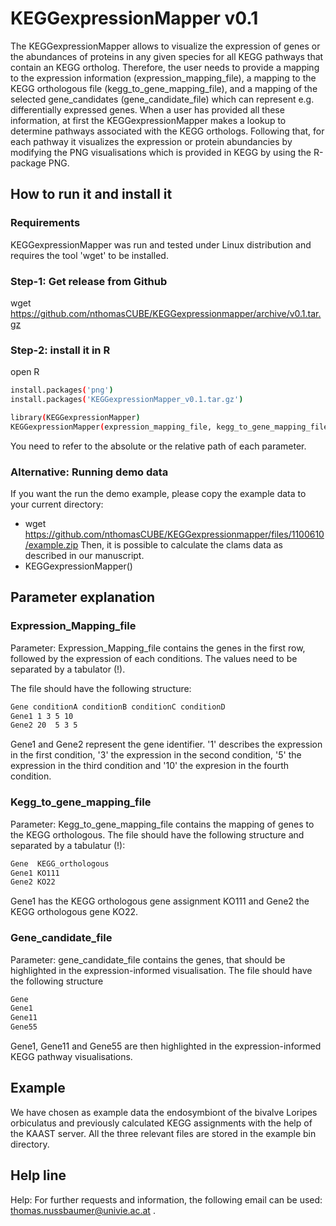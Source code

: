 # KEGGexpressionMapper v0.1
The KEGGexpressionMapper allows to visualize the expression of genes or the abundances of proteins in any given species for all KEGG pathways that contain an KEGG ortholog. Therefore, the user needs to provide a mapping to the expression information (expression_mapping_file), a mapping to the KEGG orthologous file (kegg_to_gene_mapping_file), and a mapping of the selected gene_candidates (gene_candidate_file) which can represent e.g. differentially expressed genes. When a user has provided all these information, at first the KEGGexpressionMapper makes a lookup to determine 
pathways associated with the KEGG orthologs. Following that, for each pathway it visualizes the expression or protein abundancies by modifying the PNG visualisations which is provided in KEGG by using the R-package PNG.

## How to run it and install it

### Requirements
KEGGexpressionMapper was run and tested under Linux distribution and requires the tool 'wget' to be installed.

### Step-1: Get release from Github
wget https://github.com/nthomasCUBE/KEGGexpressionmapper/archive/v0.1.tar.gz

### Step-2: install it in R
open R

```bash
install.packages('png')
install.packages('KEGGexpressionMapper_v0.1.tar.gz')

library(KEGGexpressionMapper)
KEGGexpressionMapper(expression_mapping_file, kegg_to_gene_mapping_file, gene_candidate_file)
```
You need to refer to the absolute or the relative path of each parameter.

### Alternative: Running demo data
If you want the run the demo example, please copy the example data to your current directory: 
- wget https://github.com/nthomasCUBE/KEGGexpressionmapper/files/1100610/example.zip
Then, it is possible to calculate the clams data as described in our manuscript.
- KEGGexpressionMapper()

## Parameter explanation
### Expression_Mapping_file
Parameter: Expression_Mapping_file contains the genes in the first row, followed by the expression of each conditions. The values need to be separated by a tabulator (!).

The file should have the following structure:
```bash
Gene conditionA conditionB conditionC conditionD
Gene1 1 3 5 10
Gene2 20  5 3 5
```
Gene1 and Gene2 represent the gene identifier. '1' describes the expression in the first condition, '3' the expression in the second condition, '5' the expression in the third condition and '10' the expresion in the fourth condition.

### Kegg_to_gene_mapping_file
Parameter: Kegg_to_gene_mapping_file contains the mapping of genes to the KEGG orthologous.
The file should have the following structure and separated by a tabulatur (!):
```bash
Gene  KEGG_orthologous
Gene1 KO111
Gene2 KO22
```
Gene1 has the KEGG orthologous gene assignment KO111 and Gene2 the KEGG orthologous gene KO22.

### Gene_candidate_file 
Parameter: gene_candidate_file contains the genes, that should be highlighted in the expression-informed visualisation.
The file should have the following structure
```bash
Gene
Gene1
Gene11
Gene55
```
Gene1, Gene11 and Gene55 are then highlighted in the expression-informed KEGG pathway visualisations.

## Example
We have chosen as example data the endosymbiont of the bivalve Loripes orbiculatus and previously calculated KEGG assignments
with the help of the KAAST server.  All the three relevant files are stored in the example bin directory.

## Help line
Help:
For further requests and information, the following email can be used: thomas.nussbaumer@univie.ac.at .




